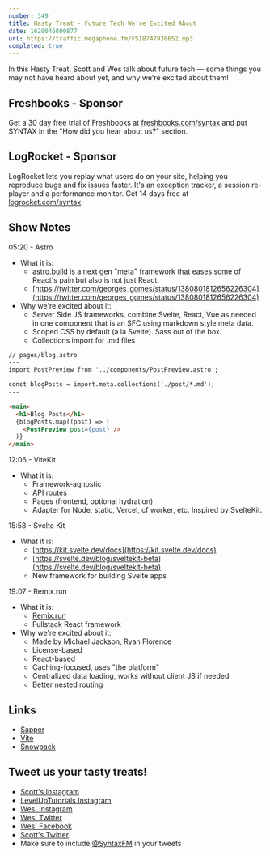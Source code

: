 ```yaml
---
number: 349
title: Hasty Treat - Future Tech We're Excited About
date: 1620046800877
url: https://traffic.megaphone.fm/FSI8747938652.mp3
completed: true
---
```


In this Hasty Treat, Scott and Wes talk about future tech — some things you may not have heard about yet, and why we're excited about them!

## Freshbooks - Sponsor
Get a 30 day free trial of Freshbooks at [freshbooks.com/syntax](https://freshbooks.com/syntax) and put SYNTAX in the "How did you hear about us?" section.

## LogRocket - Sponsor
LogRocket lets you replay what users do on your site, helping you reproduce bugs and fix issues faster. It's an exception tracker, a session re-player and a performance monitor. Get 14 days free at [logrocket.com/syntax](https://logrocket.com/syntax).

## Show Notes
05:20 - Astro
* What it is:
  * [astro.build](http://astro.build) is a next gen "meta" framework that eases some of React's pain but also is not just React.
  * [https://twitter.com/georges_gomes/status/1380801812656226304](https://twitter.com/georges_gomes/status/1380801812656226304)
* Why we're excited about it:
  * Server Side JS frameworks, combine Svelte, React, Vue as needed in one component that is an SFC using markdown style meta data.
  * Scoped CSS by default (a la Svelte). Sass out of the box.
  * Collections import for .md files

```html
// pages/blog.astro
---
import PostPreview from '../components/PostPreview.astro';

const blogPosts = import.meta.collections('./post/*.md');
---

<main>
  <h1>Blog Posts</h1>
  {blogPosts.map((post) => (
    <PostPreview post={post} />
  )}
</main>
```

12:06 - ViteKit
* What it is:
  * Framework-agnostic
  * API routes
  * Pages (frontend, optional hydration)
  * Adapter for Node, static, Vercel, cf worker, etc. Inspired by SvelteKit.

15:58 - Svelte Kit
* What it is:
  * [https://kit.svelte.dev/docs](https://kit.svelte.dev/docs)
  * [https://svelte.dev/blog/sveltekit-beta](https://svelte.dev/blog/sveltekit-beta)
  * New framework for building Svelte apps

19:07 - Remix.run
* What it is:
  * [Remix.run](https://remix.run/)
  * Fullstack React framework
* Why we're excited about it:
  * Made by Michael Jackson, Ryan Florence
  * License-based
  * React-based
  * Caching-focused, uses "the platform"
  * Centralized data loading, works without client JS if needed
  * Better nested routing

## Links
* [Sapper](https://sapper.svelte.dev/)
* [Vite](https://vitejs.dev/)
* [Snowpack](https://www.snowpack.dev/)

## Tweet us your tasty treats!
* [Scott's Instagram](https://www.instagram.com/stolinski/)
* [LevelUpTutorials Instagram](https://www.instagram.com/LevelUpTutorials/)
* [Wes' Instagram](https://www.instagram.com/wesbos/)
* [Wes' Twitter](https://twitter.com/wesbos)
* [Wes' Facebook](https://www.facebook.com/wesbos.developer)
* [Scott's Twitter](https://twitter.com/stolinski)
* Make sure to include [@SyntaxFM](https://twitter.com/SyntaxFM) in your tweets
